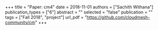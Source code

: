 +++
title = "Paper: cm4"
date = 2018-11-01
authors = ["Sachith Withana"]
publication_types = ["6"]
abstract = ""
selected = "false"
publication = ""
tags = ["Fall 2018", "project"]
url_pdf = "https://github.com/cloudmesh-community/cm"
+++

